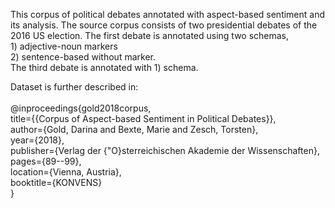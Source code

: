 This corpus of political debates annotated with aspect-based sentiment and its analysis.
The source corpus consists of two presidential debates of the 2016 US election.
The first debate is annotated using two schemas,  <br/>1) adjective-noun markers <br/>2) sentence-based without marker.<br/>
The third debate is annotated with 1) schema.

Dataset is further described in:
<br/><br/>
@inproceedings{gold2018corpus,<br/>
	title={{Corpus of Aspect-based Sentiment in Political Debates}},<br/>
	author={Gold, Darina and Bexte, Marie and Zesch, Torsten},<br/>
	year={2018},<br/>
	publisher={Verlag der {\"O}sterreichischen Akademie der Wissenschaften},<br/>
	pages={89--99},<br/>
	location={Vienna, Austria},<br/>
	booktitle={KONVENS}<br/>
}<br/><br/>

